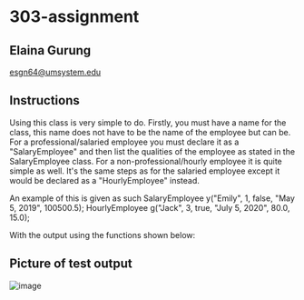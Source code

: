# 303-assignment
## Elaina Gurung
esgn64@umsystem.edu

## Instructions
Using this class is very simple to do. Firstly, you must have a name for the class, this name does not have to be the name of the employee but can be. 
For a professional/salaried employee you must declare it as a "SalaryEmployee" and then list the qualities of the employee as stated in the SalaryEmployee class.
For a non-professional/hourly employee it is quite simple as well. It's the same steps as for the salaried employee except it would be declared as a "HourlyEmployee"
instead.

An example of this is given as such
SalaryEmployee y("Emily", 1, false, "May 5, 2019", 100500.5);
HourlyEmployee g("Jack", 3, true, "July 5, 2020", 80.0, 15.0);

With the output using the functions shown below:

## Picture of test output
![image](https://user-images.githubusercontent.com/90646732/196568676-27a9c51e-bb97-4135-ab1c-9147f13cf7bc.png)
